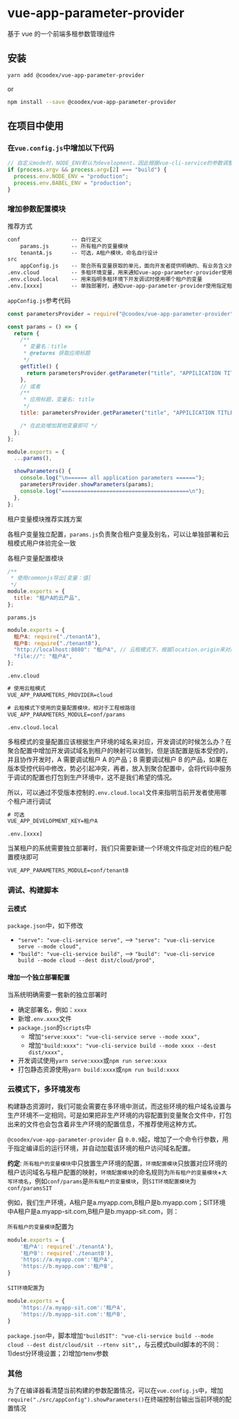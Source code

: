 # vue-app-parameter-provider

基于 vue 的一个前端多租参数管理组件

## 安装

```sh
yarn add @coodex/vue-app-parameter-provider
```

or

```sh
npm install --save @coodex/vue-app-parameter-provider
```

## 在项目中使用

### 在`vue.config.js`中增加以下代码

```javascript
// 自定义mode时，NODE_ENV默认为development，因此根据vue-cli-service的参数调整自定义mode是的环境信息
if (process.argv && process.argv[2] === "build") {
  process.env.NODE_ENV = "production";
  process.env.BABEL_ENV = "production";
}
```

### 增加参数配置模块

推荐方式

```txt
conf                -- 自行定义
    params.js       -- 所有租户的变量模块
    tenantA.js      -- 可选，A租户模块，命名自行设计
src
    appConfig.js    -- 聚合所有变量获取的单元，面向开发者提供明确的、有业务含义的变量数据
.env.cloud          -- 多租环境变量，用来通知vue-app-parameter-provider使用什么模式、哪个变量模块
.env.cloud.local    -- 用来指明多租环境下开发调试时使用哪个租户的变量
.env.[xxxx]         -- 单独部署时，通知vue-app-parameter-provider使用指定租户变量
```

`appConfig.js`参考代码

```javascript
const parametersProvider = require("@coodex/vue-app-parameter-provider");

const params = () => {
  return {
    /**
     * 变量名：title
     * @returns 获取应用标题
     */
    getTitle() {
      return parametersProvider.getParameter("title", "APPILICATION TITLE");
    },
    // 或者
    /**
     * 应用标题，变量名: title
     */
    title: parametersProvider.getParameter("title", "APPILICATION TITLE"),

    /* 在此处增加其他变量即可 */
  };
};

module.exports = {
  ...params(),

  showParameters() {
    console.log("\n====== all application parameters ======");
    parametersProvider.showParameters(params);
    console.log("========================================\n");
  },
};
```

租户变量模块推荐实践方案

各租户变量独立配置，`params.js`负责聚合租户变量及别名，可以让单独部署和云租模式用户体验完全一致

各租户变量配置模块

```javascript
/**
 * 使用commonjs导出[变量：值]
 */
module.exports = {
  title: "租户A的云产品",
};
```

`params.js`

```javascript
module.exports = {
  租户A: require("./tenantA"),
  租户B: require("./tenantB"),
  "http://localhost:8080": "租户A", // 云租模式下，根据location.origin来对应到具体租户变量
  "file://": "租户A",
};
```

`.env.cloud`

```txt
# 使用云租模式
VUE_APP_PARAMETERS_PROVIDER=cloud

# 云租模式下使用的变量配置模块，相对于工程根路径
VUE_APP_PARAMETERS_MODULE=conf/params
```

`.env.cloud.local`

多租模式的变量配置应该根据生产环境的域名来对应，开发调试的时候怎么办？在聚合配置中增加开发调试域名到租户的映射可以做到，但是该配置是版本受控的，并且协作开发时，A 需要调试租户 A 的产品；B 需要调试租户 B 的产品，如果在版本受控代码中修改，势必引起冲突，再者，放入到聚合配置中，会将代码中服务于调试的配置也打包到生产环境中，这不是我们希望的情况。

所以，可以通过不受版本控制的`.env.cloud.local`文件来指明当前开发者使用哪个租户进行调试

```txt
# 可选
VUE_APP_DEVELOPMENT_KEY=租户A
```

`.env.[xxxx]`

当某租户的系统需要独立部署时，我们只需要新建一个环境文件指定对应的租户配置模块即可

```txt
VUE_APP_PARAMETERS_MODULE=conf/tenantB
```

### 调试、构建脚本

#### 云模式

`package.json`中，如下修改

- `"serve": "vue-cli-service serve",` --> `"serve": "vue-cli-service serve --mode cloud",`
- `"build": "vue-cli-service build",` --> `"build": "vue-cli-service build --mode cloud --dest dist/cloud/prod",`

#### 增加一个独立部署配置

当系统明确需要一套新的独立部署时

- 确定部署名，例如：`xxxx`
- 新增`.env.xxxx`文件
- `package.json`的`scripts`中
  - 增加`"serve:xxxx": "vue-cli-service serve --mode xxxx",`
  - 增加`"build:xxxx": "vue-cli-service build --mode xxxx --dest dist/xxxx",`
- 开发调试使用`yarn serve:xxxx`或`npm run serve:xxxx`
- 打包静态资源使用`yarn build:xxxx`或`npm run build:xxxx`

### 云模式下，多环境发布

构建静态资源时，我们可能会需要在多环境中测试，而这些环境的租户域名设置与生产环境不一定相同，可是如果把非生产环境的内容配置到变量聚合文件中，打包出来的文件也会包含着非生产环境的配置信息，不推荐使用这种方式。

`@coodex/vue-app-parameter-provider` 自 `0.0.9`起，增加了一个命令行参数，用于指定编译后的运行环境，并自动加载该环境的租户访问域名配置。

**约定**: `所有租户的变量模块`中只放置生产环境的配置，`环境配置模块`只放置对应环境的租户访问域名与租户配置的映射，`环境配置模块`的命名规则为`所有租户的变量模块`+`大写环境名`，例如`conf/params`是`所有租户的变量模块`，则`SIT环境配置模块`为`conf/paramsSIT`

例如，我们生产环境，A租户是a.myapp.com,B租户是b.myapp.com；SIT环境中A租户是a.myapp-sit.com,B租户是b.myapp-sit.com，则：

`所有租户的变量模块`配置为

```javascript
module.exports = {
    '租户A': require('./tenantA'),
    '租户B': require('./tenantB'),
    'https://a.myapp.com':'租户A',
    'https://b.myapp.com':'租户B',
}
```

`SIT环境配置`为

```javascript
module.exports = {
    'https://a.myapp-sit.com':'租户A',
    'https://b.myapp-sit.com':'租户B',
}
```

`package.json`中，脚本增加`"buildSIT": "vue-cli-service build --mode cloud --dest dist/cloud/sit --rtenv sit",`，与云模式build脚本的不同：1)dest分环境设置；2)增加rtenv参数

### 其他

为了在编译器看清楚当前构建的参数配置情况，可以在`vue.config.js`中，增加`require("./src/appConfig").showParameters()`在终端控制台输出当前环境的配置情况
